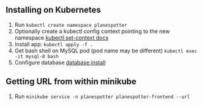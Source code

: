## Installing on Kubernetes

1. Run `kubectl create namespace planespotter`
1. Optionally create a kubectl config context pointing to the new namespace [kubectl set-context docs](https://kubernetes.io/docs/reference/generated/kubectl/kubectl-commands#-em-set-context-em)
1. Install app: `kubectl apply -f .`
1. Get bash shell on MySQL pod (pod name may be different) `kubectl exec -it mysql-0 bash`
1. Configure database [database install](./db-install)

## Getting URL from within minikube

1. Run `minikube service -n planespotter planespotter-frontend --url`
